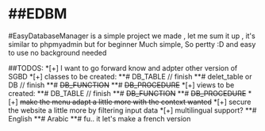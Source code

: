##EDBM
====

#EasyDatabaseManager is a simple project we made , let me sum it up , it's similar to phpmyadmin but for beginner 
Much simple, So pertty :D and easy to use no background needed 

##TODOS:
	*[+] I want to go forward know and adpter other version of SGBD
	*[+] classes to be created:
		**# DB_TABLE // finish 
		**# delet_table or DB // finish 
		**# ~~DB_FUNCTION~~
		**# ~~DB_PROCEDURE~~
	*[+] views to be created:
		**# DB_TABLE // finish 
		**# ~~DB_FUNCTION~~
		**# ~~DB_PROCEDURE~~
	*[+] ~~make the menu adapt a little more with the context wanted~~
	*[+] secure the website a little more by filtering input data
	*[+] multilingual support?
		**# English
		**# Arabic
		**# fu.. it let's make a french version



